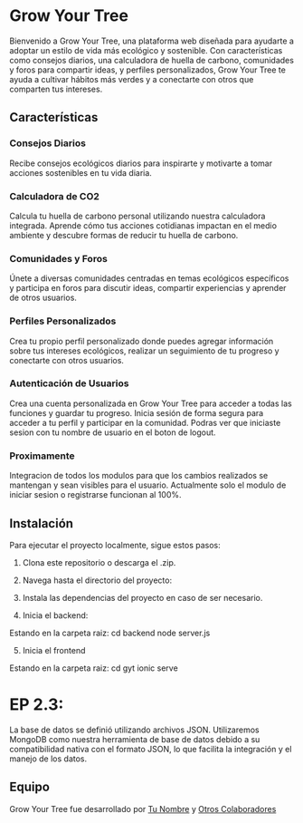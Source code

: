 # Grow Your Tree

Bienvenido a Grow Your Tree, una plataforma web diseñada para ayudarte a adoptar un estilo de vida más ecológico y sostenible. Con características como consejos diarios, una calculadora de huella de carbono, comunidades y foros para compartir ideas, y perfiles personalizados, Grow Your Tree te ayuda a cultivar hábitos más verdes y a conectarte con otros que comparten tus intereses.

## Características

### Consejos Diarios
Recibe consejos ecológicos diarios para inspirarte y motivarte a tomar acciones sostenibles en tu vida diaria.

### Calculadora de CO2
Calcula tu huella de carbono personal utilizando nuestra calculadora integrada. Aprende cómo tus acciones cotidianas impactan en el medio ambiente y descubre formas de reducir tu huella de carbono.

### Comunidades y Foros
Únete a diversas comunidades centradas en temas ecológicos específicos y participa en foros para discutir ideas, compartir experiencias y aprender de otros usuarios.

### Perfiles Personalizados
Crea tu propio perfil personalizado donde puedes agregar información sobre tus intereses ecológicos, realizar un seguimiento de tu progreso y conectarte con otros usuarios.

### Autenticación de Usuarios
Crea una cuenta personalizada en Grow Your Tree para acceder a todas las funciones y guardar tu progreso. Inicia sesión de forma segura para acceder a tu perfil y participar en la comunidad. Podras ver que iniciaste sesion con tu nombre de usuario en el boton de logout.

### Proximamente
Integracion de todos los modulos para que los cambios realizados se mantengan y sean visibles para el usuario. Actualmente solo el modulo de iniciar sesion o registrarse funcionan al 100%.

## Instalación

Para ejecutar el proyecto localmente, sigue estos pasos:

1. Clona este repositorio o descarga el .zip.

2. Navega hasta el directorio del proyecto:


3. Instala las dependencias del proyecto en caso de ser necesario.

4. Inicia el backend:

Estando en la carpeta raiz:
cd backend
node server.js

5. Inicia el frontend

Estando en la carpeta raiz:
cd gyt
ionic serve
# EP 2.3:
La base de datos se definió utilizando archivos JSON. Utilizaremos MongoDB como nuestra herramienta de base de datos debido a su compatibilidad nativa con el formato JSON, lo que facilita la integración y el manejo de los datos.

## Equipo

Grow Your Tree fue desarrollado por [Tu Nombre](https://github.com/K4pocha) y [Otros Colaboradores](https://github.com/nidiabugueno/)

